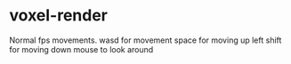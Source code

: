 # voxel-render

Normal fps movements.
wasd for movement
space for moving up
left shift for moving down
mouse to look around
